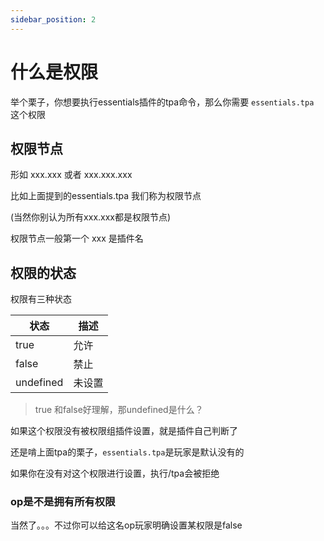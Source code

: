 ```yaml
---
sidebar_position: 2
---
```


# 什么是权限

举个栗子，你想要执行essentials插件的tpa命令，那么你需要 `essentials.tpa `这个权限

## 权限节点

形如 xxx.xxx 或者 xxx.xxx.xxx

比如上面提到的essentials.tpa 我们称为权限节点

(当然你别认为所有xxx.xxx都是权限节点)

权限节点一般第一个 xxx 是插件名


## 权限的状态

权限有三种状态

| 状态 | 描述 |
| --- | --- |
|true | 允许 |
|false | 禁止 |
|undefined | 未设置 |

> true 和false好理解，那undefined是什么？

如果这个权限没有被权限组插件设置，就是插件自己判断了

还是啃上面tpa的栗子，`essentials.tpa`是玩家是默认没有的

如果你在没有对这个权限进行设置，执行/tpa会被拒绝

### op是不是拥有所有权限

当然了。。。不过你可以给这名op玩家明确设置某权限是false
